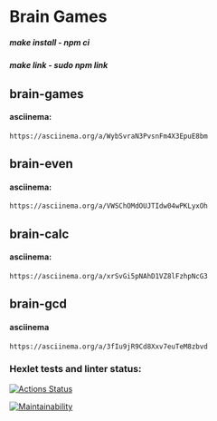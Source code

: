 # Brain Games

##### make install - npm ci
##### make link - sudo npm link

## brain-games
#### asciinema:
    https://asciinema.org/a/WybSvraN3PvsnFm4X3EpuE8bm

## brain-even
#### asciinema:
    https://asciinema.org/a/VWSChOMdOUJTIdw04wPKLyxOh

## brain-calc 
#### asciinema:
    https://asciinema.org/a/xrSvGi5pNAhD1VZ8lFzhpNcG3

## brain-gcd
#### asciinema
    https://asciinema.org/a/3fIu9jR9Cd8Xxv7euTeM8zbvd

### Hexlet tests and linter status:
[![Actions Status](https://github.com/VasiliyAmelkin123/frontend-project-44/workflows/hexlet-check/badge.svg)](https://github.com/VasiliyAmelkin123/frontend-project-44/actions)

[![Maintainability](https://api.codeclimate.com/v1/badges/9f259ed4947e62666cc7/maintainability)](https://codeclimate.com/github/VasiliyAmelkin123/frontend-project-44/maintainability)

